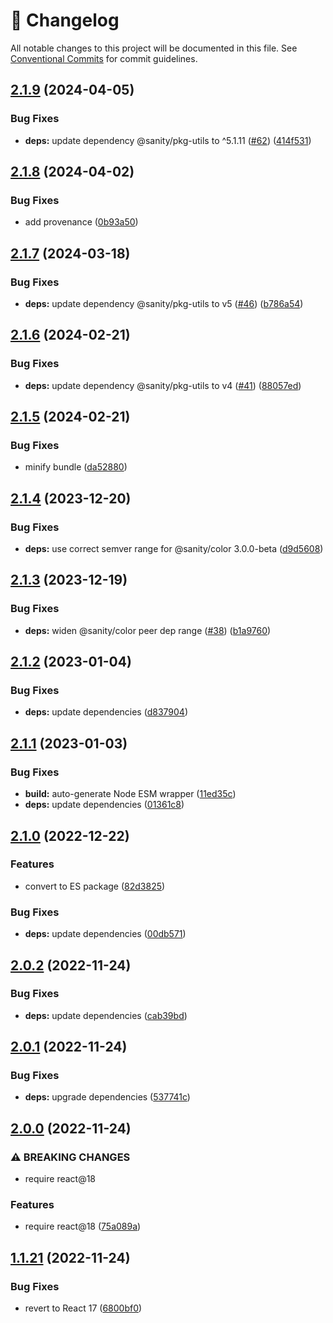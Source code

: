 <!-- markdownlint-disable --><!-- textlint-disable -->

# 📓 Changelog

All notable changes to this project will be documented in this file. See
[Conventional Commits](https://conventionalcommits.org) for commit guidelines.

## [2.1.9](https://github.com/sanity-io/logos/compare/v2.1.8...v2.1.9) (2024-04-05)

### Bug Fixes

- **deps:** update dependency @sanity/pkg-utils to ^5.1.11 ([#62](https://github.com/sanity-io/logos/issues/62)) ([414f531](https://github.com/sanity-io/logos/commit/414f531ff563c92d019e3391534c1e6ebde80ace))

## [2.1.8](https://github.com/sanity-io/logos/compare/v2.1.7...v2.1.8) (2024-04-02)

### Bug Fixes

- add provenance ([0b93a50](https://github.com/sanity-io/logos/commit/0b93a502793a3e004e4eef42706df466d3c10fc7))

## [2.1.7](https://github.com/sanity-io/logos/compare/v2.1.6...v2.1.7) (2024-03-18)

### Bug Fixes

- **deps:** update dependency @sanity/pkg-utils to v5 ([#46](https://github.com/sanity-io/logos/issues/46)) ([b786a54](https://github.com/sanity-io/logos/commit/b786a545c8665ffefa8ab3f4c509e35188850497))

## [2.1.6](https://github.com/sanity-io/logos/compare/v2.1.5...v2.1.6) (2024-02-21)

### Bug Fixes

- **deps:** update dependency @sanity/pkg-utils to v4 ([#41](https://github.com/sanity-io/logos/issues/41)) ([88057ed](https://github.com/sanity-io/logos/commit/88057edd1d5b02b7f53126ec37ecb315f991c50a))

## [2.1.5](https://github.com/sanity-io/logos/compare/v2.1.4...v2.1.5) (2024-02-21)

### Bug Fixes

- minify bundle ([da52880](https://github.com/sanity-io/logos/commit/da52880347ddf301aa32f464e742fb03875b6e64))

## [2.1.4](https://github.com/sanity-io/logos/compare/v2.1.3...v2.1.4) (2023-12-20)

### Bug Fixes

- **deps:** use correct semver range for @sanity/color 3.0.0-beta ([d9d5608](https://github.com/sanity-io/logos/commit/d9d5608687d34b40bb9b7b9bb1a125851e772cfb))

## [2.1.3](https://github.com/sanity-io/logos/compare/v2.1.2...v2.1.3) (2023-12-19)

### Bug Fixes

- **deps:** widen @sanity/color peer dep range ([#38](https://github.com/sanity-io/logos/issues/38)) ([b1a9760](https://github.com/sanity-io/logos/commit/b1a9760b42c626bd07052948fe2942b208cb5c72))

## [2.1.2](https://github.com/sanity-io/logos/compare/v2.1.1...v2.1.2) (2023-01-04)

### Bug Fixes

- **deps:** update dependencies ([d837904](https://github.com/sanity-io/logos/commit/d837904343f9bddd0b8bda115519f21978f9a91d))

## [2.1.1](https://github.com/sanity-io/logos/compare/v2.1.0...v2.1.1) (2023-01-03)

### Bug Fixes

- **build:** auto-generate Node ESM wrapper ([11ed35c](https://github.com/sanity-io/logos/commit/11ed35ccc2ed569b3487f510931eb83c06104ac6))
- **deps:** update dependencies ([01361c8](https://github.com/sanity-io/logos/commit/01361c8675b4fd74d2a269488f60146a03f3d539))

## [2.1.0](https://github.com/sanity-io/logos/compare/v2.0.2...v2.1.0) (2022-12-22)

### Features

- convert to ES package ([82d3825](https://github.com/sanity-io/logos/commit/82d382586f353e5e5e122e231c48d39c9aae12e2))

### Bug Fixes

- **deps:** update dependencies ([00db571](https://github.com/sanity-io/logos/commit/00db571cd0fe4c27b8b3c358703528c5329fbf32))

## [2.0.2](https://github.com/sanity-io/logos/compare/v2.0.1...v2.0.2) (2022-11-24)

### Bug Fixes

- **deps:** update dependencies ([cab39bd](https://github.com/sanity-io/logos/commit/cab39bd9d53d3bcceca754407b6cbaed0d565b69))

## [2.0.1](https://github.com/sanity-io/logos/compare/v2.0.0...v2.0.1) (2022-11-24)

### Bug Fixes

- **deps:** upgrade dependencies ([537741c](https://github.com/sanity-io/logos/commit/537741cd843a6e0b66cacefd72bcf91ef385db58))

## [2.0.0](https://github.com/sanity-io/logos/compare/v1.1.21...v2.0.0) (2022-11-24)

### ⚠ BREAKING CHANGES

- require react@18

### Features

- require react@18 ([75a089a](https://github.com/sanity-io/logos/commit/75a089a1670e532ad679375dc7dcbada05ffba63))

## [1.1.21](https://github.com/sanity-io/logos/compare/v1.1.20...v1.1.21) (2022-11-24)

### Bug Fixes

- revert to React 17 ([6800bf0](https://github.com/sanity-io/logos/commit/6800bf0dfa129632d45e59c96de63a078fd10bdd))
